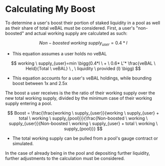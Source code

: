 # Calculating My Boost

To determine a user's boost their portion of staked liquidity in a pool as well as their share of total veBAL must be considered. First, a user's "non-boosted" and actual working supply are calculated as such:

$$
Non-boosted \ working  \ supply_{user} = 0.4*l
$$

* This equation assumes a user holds no veBAL

$$
working \ supply_{user}=min \bigg(0.4*l \ + \  0.6* L'* \frac{veBAL \ Held}{Total \ veBAL} \ , \ liquidity \ provided (l) \bigg)
$$

* This equation accounts for a user's veBAL holdings, while bounding boost between 1x and 2.5x

The boost a user receives is the the ratio of their working supply over the new total working supply, divided by the minimum case of their working supply entering a pool.

$$
Boost = \frac{\frac{working \ supply_{user}}{working \ supply_{user} + total \ working \ supply_{pool}}}{\frac{Non-boosted \ working \ supply_{user}}{Non-boosted \ working \ supply_{user} + total \ working \ supply_{pool}}}
$$

* The total working supply can be pulled from a pool's gauge contract or simulated.

In the case of already being in the pool and depositing further liquidity, further adjustments to the calculation must be considered.&#x20;
